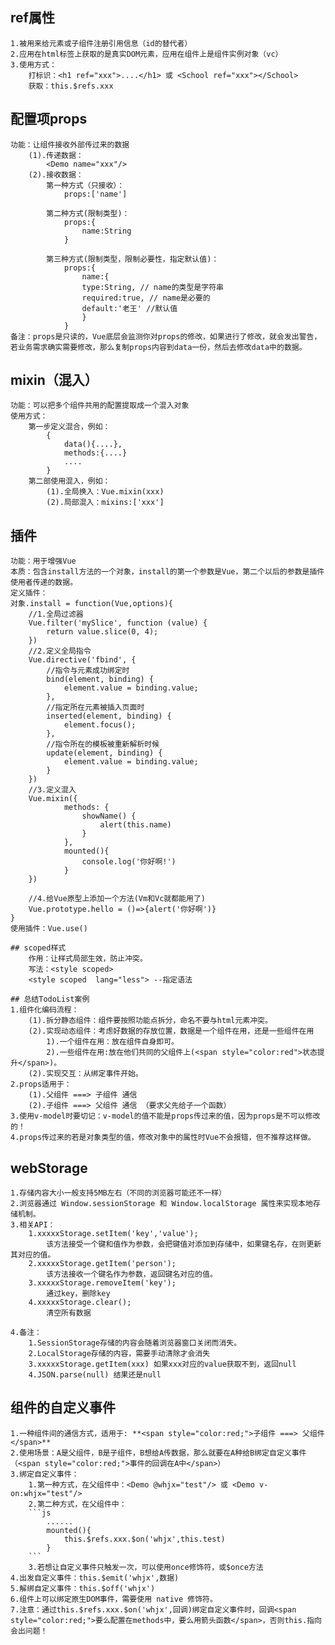## ref属性
    1.被用来给元素或子组件注册引用信息（id的替代者）
    2.应用在html标签上获取的是真实DOM元素，应用在组件上是组件实例对象（vc）
    3.使用方式：
        打标识：<h1 ref="xxx">....</h1> 或 <School ref="xxx"></School>
        获取：this.$refs.xxx

## 配置项props
    功能：让组件接收外部传过来的数据
        (1).传递数据：
            <Demo name="xxx"/>
        (2).接收数据：
            第一种方式（只接收）：
                props:['name']
    
            第二种方式(限制类型)：
                props:{
                    name:String
                }
    
            第三种方式(限制类型，限制必要性，指定默认值)：
                props:{
                    name:{
                    type:String, // name的类型是字符串
                    required:true, // name是必要的
                    default:'老王' //默认值
                    }
                }
    备注：props是只读的，Vue底层会监测你对props的修改，如果进行了修改，就会发出警告，
    若业务需求确实需要修改，那么复制props内容到data一份，然后去修改data中的数据。

## mixin（混入）
    功能：可以把多个组件共用的配置提取成一个混入对象
    使用方式：
        第一步定义混合，例如：
            {
                data(){....},
                methods:{....}
                ....
            }
        第二部使用混入，例如：
            (1).全局换入：Vue.mixin(xxx)
            (2).局部混入：mixins:['xxx']

## 插件
    功能：用于增强Vue
    本质：包含install方法的一个对象，install的第一个参数是Vue，第二个以后的参数是插件使用者传递的数据。
    定义插件：
    对象.install = function(Vue,options){
        //1.全局过滤器
        Vue.filter('mySlice', function (value) {
            return value.slice(0, 4);
        })
        //2.定义全局指令
        Vue.directive('fbind', {
            //指令与元素成功绑定时
            bind(element, binding) {
                element.value = binding.value;
            },
            //指定所在元素被插入页面时
            inserted(element, binding) {
                element.focus();
            },
            //指令所在的模板被重新解析时候
            update(element, binding) {
                element.value = binding.value;
            }
        })
        //3.定义混入
        Vue.mixin({
                methods: {
                    showName() {
                        alert(this.name)
                    }
                },
                mounted(){
                    console.log('你好啊!')
                }
        })
    
        //4.给Vue原型上添加一个方法(Vm和Vc就都能用了)
        Vue.prototype.hello = ()=>{alert('你好啊')}
    }
    使用插件：Vue.use()
    
    ## scoped样式
        作用：让样式局部生效，防止冲突。
        写法：<style scoped>
        <style scoped  lang="less"> --指定语法 
        
    ## 总结TodoList案例
    1.组件化编码流程：
        (1).拆分静态组件：组件要按照功能点拆分，命名不要与html元素冲突。
        (2).实现动态组件：考虑好数据的存放位置，数据是一个组件在用，还是一些组件在用
            1).一个组件在用：放在组件自身即可。
            2).一些组件在用:放在他们共同的父组件上(<span style="color:red">状态提升</span>)。
        (2).实现交互：从绑定事件开始。
    2.props适用于：
        (1).父组件 ===> 子组件 通信
        (2).子组件 ===> 父组件 通信 （要求父先给子一个函数）
    3.使用v-model时要切记：v-model的值不能是props传过来的值，因为props是不可以修改的！
    4.props传过来的若是对象类型的值，修改对象中的属性时Vue不会报错，但不推荐这样做。

## webStorage
    1.存储内容大小一般支持5MB左右（不同的浏览器可能还不一样）
    2.浏览器通过 Window.sessionStorage 和 Window.localStorage 属性来实现本地存储机制。
    3.相关API：
        1.xxxxxStorage.setItem('key','value');
            该方法接受一个键和值作为参数，会把键值对添加到存储中，如果键名存，在则更新其对应的值。
        2.xxxxxStorage.getItem('person');
            该方法接收一个键名作为参数，返回键名对应的值。
        3.xxxxxStorage.removeItem('key');
            通过key，删除key
        4.xxxxxStorage.clear();
            清空所有数据
    
    4.备注：
        1.SessionStorage存储的内容会随着浏览器窗口关闭而消失。
        2.LocalStorage存储的内容，需要手动清除才会消失
        3.xxxxxStorage.getItem(xxx) 如果xxx对应的value获取不到，返回null
        4.JSON.parse(null) 结果还是null

## 组件的自定义事件
    1.一种组件间的通信方式，适用于: **<span style="color:red;">子组件 ===> 父组件</span>**
    2.使用场景：A是父组件，B是子组件，B想给A传数据，那么就要在A种给B绑定自定义事件（<span style="color:red;">事件的回调在A中</span>）
    3.绑定自定义事件：
        1.第一种方式，在父组件中：<Demo @whjx="test"/> 或 <Demo v-on:whjx="test"/>
        2.第二种方式，在父组件中：
        ```js
            ......
            mounted(){
                this.$refs.xxx.$on('whjx',this.test)
            }
        ```
        3.若想让自定义事件只触发一次，可以使用once修饰符，或$once方法
    4.出发自定义事件：this.$emit('whjx',数据)
    5.解绑自定义事件：this.$off('whjx')
    6.组件上可以绑定原生DOM事件，需要使用 native 修饰符。
    7.注意：通过this.$refs.xxx.$on('whjx',回调)绑定自定义事件时，回调<span style="color:red;">要么配置在methods中，要么用箭头函数</span>，否则this.指向会出问题！

